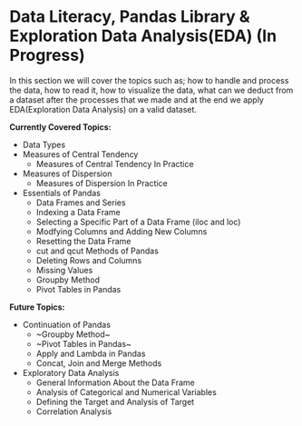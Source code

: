 # Data Literacy, Pandas Library & Exploration Data Analysis(EDA) **(In Progress)**

In this section we will cover the topics such as; how to handle and process the data, how to read it, how to visualize the data, what can we deduct from a dataset after the processes that we made and at the end we apply EDA(Exploration Data Analysis) on a valid dataset.


**Currently Covered Topics:**
* Data Types
* Measures of Central Tendency
    * Measures of Central Tendency In Practice
* Measures of Dispersion
    * Measures of Dispersion In Practice
* Essentials of Pandas
    * Data Frames and Series
    * Indexing a Data Frame
    * Selecting a Specific Part of a Data Frame (iloc and loc)
    * Modfying Columns and Adding New Columns
    * Resetting the Data Frame
    * cut and qcut Methods of Pandas
    * Deleting Rows and Columns
    * Missing Values
    * Groupby Method
    * Pivot Tables in Pandas

**Future Topics:**
* Continuation of Pandas
    * ~Groupby Method~
    * ~Pivot Tables in Pandas~
    * Apply and Lambda in Pandas
    * Concat, Join and Merge Methods
* Exploratory Data Analysis
    * General Information About the Data Frame
    * Analysis of Categorical and Numerical Variables
    * Defining the Target and Analysis of Target
    * Correlation Analysis
